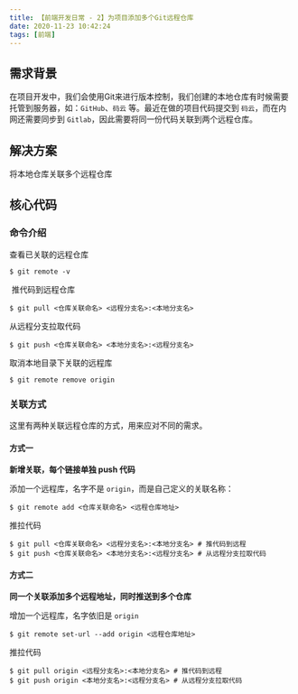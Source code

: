 ```yaml
---
title: 【前端开发日常 - 2】为项目添加多个Git远程仓库
date: 2020-11-23 10:42:24
tags: [前端]
---
```


## 需求背景
在项目开发中，我们会使用Git来进行版本控制，我们创建的本地仓库有时候需要托管到服务器，如：`GitHub`、`码云` 等。最近在做的项目代码提交到 `码云`，而在内网还需要同步到 `Gitlab`，因此需要将同一份代码关联到两个远程仓库。
## 解决方案
将本地仓库关联多个远程仓库
## 核心代码
### 命令介绍

查看已关联的远程仓库

```shell
$ git remote -v
```

&nbsp;推代码到远程仓库

```shell
$ git pull <仓库关联命名> <远程分支名>:<本地分支名>
```

从远程分支拉取代码

```shell
$ git push <仓库关联命名> <本地分支名>:<远程分支名>
```

取消本地目录下关联的远程库

```shell
$ git remote remove origin
```

### 关联方式

这里有两种关联远程仓库的方式，用来应对不同的需求。

#### 方式一

**新增关联，每个链接单独 push 代码**

添加一个远程库，名字不是  `origin`，而是自己定义的关联名称：
``` shell
$ git remote add <仓库关联命名> <远程仓库地址>
```
推拉代码

```shell
$ git pull <仓库关联命名> <远程分支名>:<本地分支名> # 推代码到远程
$ git push <仓库关联命名> <本地分支名>:<远程分支名> # 从远程分支拉取代码
```

#### 方式二

**同一个关联添加多个远程地址，同时推送到多个仓库**

增加一个远程库，名字依旧是&nbsp;`origin`
``` shell
$ git remote set-url --add origin <远程仓库地址>
```
推拉代码

```shell
$ git pull origin <远程分支名>:<本地分支名> # 推代码到远程
$ git push origin <本地分支名>:<远程分支名> # 从远程分支拉取代码
```


